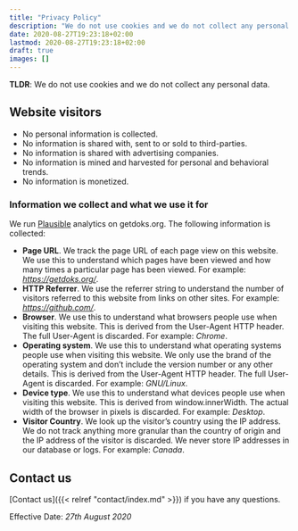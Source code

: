 ```yaml
---
title: "Privacy Policy"
description: "We do not use cookies and we do not collect any personal data."
date: 2020-08-27T19:23:18+02:00
lastmod: 2020-08-27T19:23:18+02:00
draft: true
images: []
---
```


__TLDR__: We do not use cookies and we do not collect any personal data.

## Website visitors

- No personal information is collected.
- No information is shared with, sent to or sold to third-parties.
- No information is shared with advertising companies.
- No information is mined and harvested for personal and behavioral trends.
- No information is monetized.

### Information we collect and what we use it for

We run [Plausible](https://plausible.io/) analytics on getdoks.org. The following information is collected:

- __Page URL__. We track the page URL of each page view on this website. We use this to understand which pages have been viewed and how many times a particular page has been viewed. For example: _https://getdoks.org/_.
- __HTTP Referrer__. We use the referrer string to understand the number of visitors referred to this website from links on other sites. For example: _https://github.com/_.
- __Browser__. We use this to understand what browsers people use when visiting this website. This is derived from the User-Agent HTTP header. The full User-Agent is discarded. For example: _Chrome_.
- __Operating system__. We use this to understand what operating systems people use when visiting this website. We only use the brand of the operating system and don’t include the version number or any other details. This is derived from the User-Agent HTTP header. The full User-Agent is discarded. For example: _GNU/Linux_.
- __Device type__. We use this to understand what devices people use when visiting this website. This is derived from window.innerWidth. The actual width of the browser in pixels is discarded. For example: _Desktop_.
- __Visitor Country__. We look up the visitor’s country using the IP address. We do not track anything more granular than the country of origin and the IP address of the visitor is discarded. We never store IP addresses in our database or logs. For example: _Canada_.

## Contact us

[Contact us]({{< relref "contact/index.md" >}}) if you have any questions.

Effective Date: _27th August 2020_
